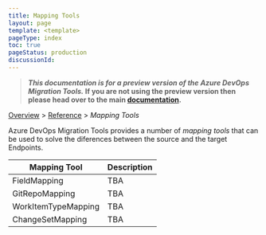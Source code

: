 ```yaml
---
title: Mapping Tools
layout: page
template: <template>
pageType: index
toc: true
pageStatus: production
discussionId: 
---
```


>**_This documentation is for a preview version of the Azure DevOps Migration Tools._ If you are not using the preview version then please head over to the main [documentation](https://nkdagility.com/docs/azure-devops-migration-tools).**


[Overview](.././index.md) > [Reference](../index.md) > *Mapping Tools*

Azure DevOps Migration Tools provides a number of _mapping tools_ that can be used to solve the 
diferences between the source and the target Endpoints.

Mapping Tool | Description
----------|-----------
FieldMapping | TBA
GitRepoMapping | TBA
WorkItemTypeMapping | TBA
ChangeSetMapping | TBA


